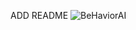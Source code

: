ADD README
![BeHaviorAI](https://github.com/user-attachments/assets/5ff61f56-e9be-4c6f-bbe0-fec20dd32f95)
